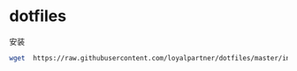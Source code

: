 dotfiles
========

安装
```bash
wget  https://raw.githubusercontent.com/loyalpartner/dotfiles/master/install.sh -O install.sh && sh install.sh
```

